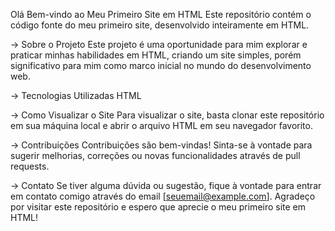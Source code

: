 Olá
Bem-vindo ao Meu Primeiro Site em HTML
  Este repositório contém o código fonte do meu primeiro site, desenvolvido inteiramente em HTML.

-> Sobre o Projeto
Este projeto é uma oportunidade para mim explorar e praticar minhas habilidades em HTML, criando um site simples, porém significativo para mim como marco inicial no mundo do desenvolvimento web.

-> Tecnologias Utilizadas
HTML

-> Como Visualizar o Site
Para visualizar o site, basta clonar este repositório em sua máquina local e abrir o arquivo HTML em seu navegador favorito.

-> Contribuições
Contribuições são bem-vindas! Sinta-se à vontade para sugerir melhorias, correções ou novas funcionalidades através de pull requests.

-> Contato
Se tiver alguma dúvida ou sugestão, fique à vontade para entrar em contato comigo através do email [seuemail@example.com].
Agradeço por visitar este repositório e espero que aprecie o meu primeiro site em HTML!
